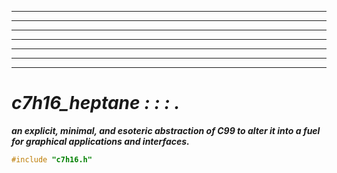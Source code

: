 -------
-------
-------
-------
-------
-------
-------
# ***c7h16_heptane : : : .***
***an explicit, minimal, and esoteric abstraction of C99 to alter it into a fuel for graphical applications and interfaces.***

```c
#include "c7h16.h"
```
